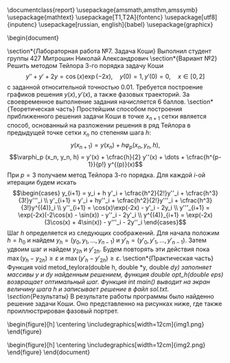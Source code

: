 \documentclass{report}
\usepackage{amsmath,amsthm,amssymb}
\usepackage{mathtext}
\usepackage[T1,T2A]{fontenc}
\usepackage[utf8]{inputenc}
\usepackage[russian, english]{babel}
\usepackage{graphicx}

\begin{document}


\section*{Лабораторная работа №7. Задача Коши}
Выполнил студент группы 427 Митрошин Николай Александрович
\section*{Вариант №2}
Решить методом Тейлора 3-го порядка задачу Коши $$y'' + y' + 2y = \cos(x)\exp(-2x), \quad y(0) = 1, y'(0) = 0, \quad x \in [0, 2]$$ с заданной относительной точностью 0.01. Требуется построение графиков решения $y(x), y'(x)$, а также фазовых траекторий. За своевременное выполнение задания начисляется 6 баллов.
\section*{Теоретическая часть}
Простейшим способом построения приближенного решения задачи Коши в точке $x_{n+1}$ сетки является способ, основанный на разложении решения в ряд Тейлора в предыдущей точке сетки $x_n$ по степеням шага $h$: $$y(x_{n+1}) = y(x_n) + h \varphi_p (x_n, y_n, h),$$ $$\varphi_p (x_n, y_n, h) = y'(x) + \cfrac{h}{2} y''(x) + \dots + \cfrac{h^{p-1}}{p!} y^{(p)}(x)$$При $p = 3$ получаем метод Тейлора 3-го порядка. Для каждой $i$-ой итерации будем искать $$\begin{cases} y_{i+1} = y_i + h y'_i + \cfrac{h^2}{2!}y''_i + \cfrac{h^3}{3!}y'''_i \\
y'_{i+1} = y'_i + hy''_i + \cfrac{h^2}{2!}y'''_i + \cfrac{h^3}{3!}y^{(4)}_i \\
y''_{i+1} = \cos(x)\exp(-2x) - y'_i - 2y_i \\
y'''_{i+1} = \exp(-2x)(-2\cos(x) - \sin(x)) - y''_i - 2y'_i \\
y^{(4)}_{i+1} = \exp(-2x)(3\cos(x) + 4\sin(x)) - y'''_i - 2y''_i
\end{cases}$$ Шаг $h$ определяется из следующих соображений. Для начала положим $h = h_0$ и найдем $y_h = (y_0, y_1, \dots, y_{n-1})$ и $y'_h = (y'_0, y'_1, \dots, y'_{n-1})$. Затем удвоим шаг и найдем $y_{2h}$ и $y'_{2h}$. Будем повторять эти действия пока $\max(y_h - y_{2h}) \geq \varepsilon$ и $\max(y'_h - y'_{2h}) \geq \varepsilon$.
\section*{Практическая часть}
Функция void metod\_teylora(double h, double *y, double *dy) заполняет массивы y и dy найденным решением, функция double opt\_h(double eps) возвращает оптимальный шаг. Функция int main() выводит на экран величину шага h и записывает решение в файл sol.txt.
\section*{Результаты}
В результате работы программы было найденно решение задачи Коши. Оно представленно на рисунках ниже, где также проиллюстрирован фазовый портрет.

\begin{figure}[h]
    \centering
    \includegraphics[width=12cm]{img1.png}
\end{figure}

\begin{figure}[h]
    \centering
    \includegraphics[width=12cm]{img2.png}
\end{figure}
\end{document}
    
